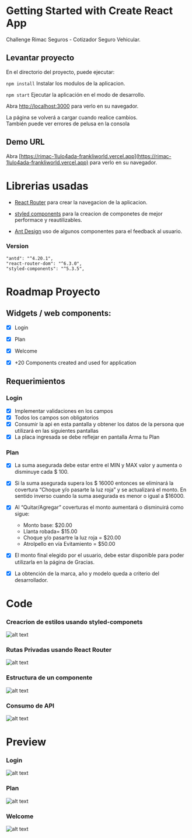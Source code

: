 # Getting Started with Create React App

Challenge Rimac Seguros -  Cotizador Seguro
Vehicular.


## Levantar proyecto
En el directorio del proyecto, puede ejecutar: 

`npm install` Instalar los modulos de la aplicacion.

`npm start` Ejecutar la aplicación en el modo de desarrollo.

Abra [http://localhost:3000](http://localhost:3000) para verlo en su navegador.

La página se volverá a cargar cuando realice cambios.\
También puede ver errores de pelusa en la consola

## Demo URL
Abra [https://rimac-1lulo4ada-frankliworld.vercel.app](https://rimac-1lulo4ada-frankliworld.vercel.app) para verlo en su navegador.

# Librerias usadas

-  [React Router](https://reactrouter.com) para crear la navegacion de la aplicacion.

-  [styled components](https://styled-components.com) para la creacion de componetes de mejor performace y reautilizables.

- [Ant Design](https://ant.design) uso de algunos componentes para el feedback al usuario.

### Version
```
"antd": "^4.20.1",
"react-router-dom": "^6.3.0",
"styled-components": "^5.3.5",
```

# Roadmap Proyecto

## Widgets / web components:

 * [x] Login
 * [x] Plan
 * [x] Welcome

 * [x] +20 Components created and used for application

## Requerimientos

### Login
* [x] Implementar validaciones en los campos
* [x] Todos los campos son obligatorios
* [x] Consumir la api en esta pantalla y obtener los datos de la persona que utilizará en las siguientes pantallas
* [x] La placa ingresada se debe reflejar en pantalla Arma tu Plan

### Plan
* [x] La suma asegurada debe estar entre el MIN y MAX valor y aumenta o disminuye cada $ 100.
* [x] Si la suma asegurada supera los $ 16000 entonces se eliminará la covertura “Choque y/o pasarte la luz roja” y se actualizará el monto. En sentido inverso cuando la suma asegurada es menor o igual a $16000.
* [x] Al “Quitar/Agregar” coverturas el monto aumentará o disminuirá como sigue:
  - Monto base: $20.00
  - Llanta robada= $15.00
  - Choque y/o pasartre la luz roja = $20.00
  - Atrolpello en vía Evitamiento = $50.00
* [x] El monto final elegido por el usuario, debe estar disponible para poder utilizarla en la página de Gracias.
* [x] La obtención de la marca, año y modelo queda a criterio del desarrollador.


# Code

### Creacrion de estilos usando styled-componets
![alt text](./src/assets/image/readme/styled.png)

### Rutas Privadas usando React Router
![alt text](./src/assets/image/readme/react-router.png)

### Estructura de un componente 
![alt text](./src/assets/image/readme/component.png)

### Consumo de API
![alt text](./src/assets/image/readme/api.png)

# Preview

### Login
![alt text](./src/assets/image/readme/login.png)

### Plan
![alt text](./src/assets/image/readme/home.png)

### Welcome
![alt text](./src/assets/image/readme/welcome.png)
